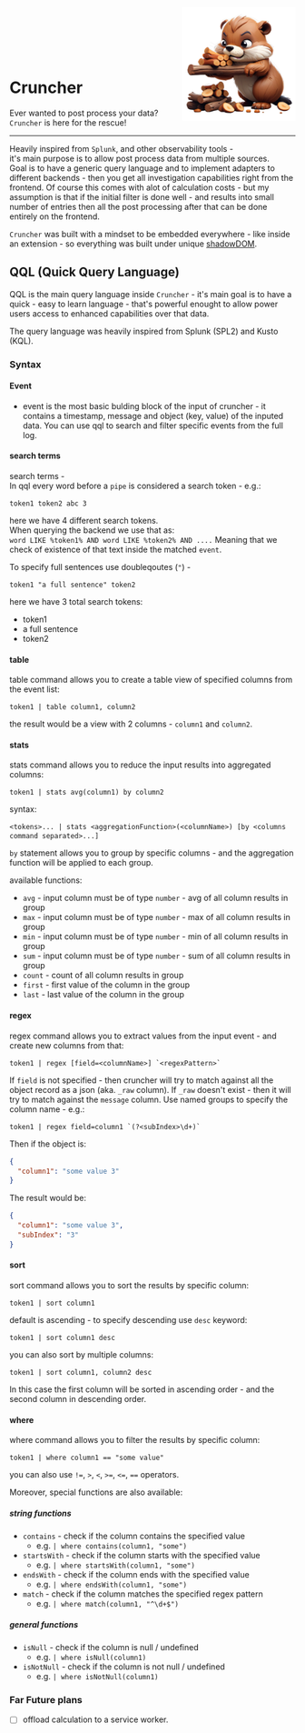 <img src="./docs/cruncher_logo.png" width=200 align="right" />
<br/>
<br/>
<br/>
<br/>
<br/>

# Cruncher

Ever wanted to post process your data?  
`Cruncher` is here for the rescue!

---

Heavily inspired from `Splunk`, and other observability tools -  
it's main purpose is to allow post process data from multiple sources.  
Goal is to have a generic query language and to implement adapters to different backends - then you get all investigation capabilities right from the frontend.
Of course this comes with alot of calculation costs - but my assumption is that if the initial filter is done well - and results into small number of entries then all the post processing after that can be done entirely on the frontend.  

`Cruncher` was built with a mindset to be embedded everywhere - like inside an extension - so everything was built under unique [shadowDOM](https://developer.mozilla.org/en-US/docs/Web/API/Web_components/Using_shadow_DOM).  


## QQL (Quick Query Language)
QQL is the main query language inside `Cruncher` - it's main goal is to have a quick - easy to learn language - that's powerful enought to allow power users access to enhanced capabilities over that data.  

The query language was heavily inspired from Splunk (SPL2) and Kusto (KQL).  

### Syntax

#### Event
- event is the most basic bulding block of the input of cruncher - it contains a timestamp, message and object (key, value) of the inputed data.
You can use qql to search and filter specific events from the full log.

#### search terms
search terms -  
In qql every word before a `pipe` is considered a search token - e.g.:
```qql
token1 token2 abc 3
```
here we have 4 different search tokens.  
When querying the backend we use that as:  
`word LIKE %token1% AND word LIKE %token2% AND ....`
Meaning that we check of existence of that text inside the matched `event`.

To specify full sentences use doubleqoutes (`"`) -  
```
token1 "a full sentence" token2
```
here we have 3 total search tokens:
- token1
- a full sentence
- token2

#### table
table command allows you to create a table view of specified columns from the event list:
```
token1 | table column1, column2
```
the result would be a view with 2 columns - `column1` and `column2`.

#### stats
stats command allows you to reduce the input results into aggregated columns:
```
token1 | stats avg(column1) by column2
```

syntax:
```
<tokens>... | stats <aggregationFunction>(<columnName>) [by <columns command separated>...]
```

`by` statement allows you to group by specific columns - and the aggregation function will be applied to each group.

available functions:
- `avg` - input column must be of type `number` - avg of all column results in group
- `max` - input column must be of type `number` - max of all column results in group
- `min` - input column must be of type `number` - min of all column results in group
- `sum` - input column must be of type `number` - sum of all column results in group
- `count` - count of all column results in group
- `first` - first value of the column in the group
- `last` - last value of the column in the group


#### regex

regex command allows you to extract values from the input event - and create new columns from that:
```
token1 | regex [field=<columnName>] `<regexPattern>`
```
If `field` is not specified - then cruncher will try to match against all the object record as a json (aka. `_raw` column).
If `_raw` doesn't exist - then it will try to match against the `message` column.
Use named groups to specify the column name - e.g.:
```
token1 | regex field=column1 `(?<subIndex>\d+)`
```

Then if the object is:
```json
{
  "column1": "some value 3"
}
```

The result would be:
```json
{
  "column1": "some value 3",
  "subIndex": "3"
}
```

#### sort

sort command allows you to sort the results by specific column:
```
token1 | sort column1
```

default is ascending - to specify descending use `desc` keyword:
```
token1 | sort column1 desc
```

you can also sort by multiple columns:
```
token1 | sort column1, column2 desc
```
In this case the first column will be sorted in ascending order - and the second column in descending order.

#### where

where command allows you to filter the results by specific column:
```
token1 | where column1 == "some value"
```

you can also use `!=`, `>`, `<`, `>=`, `<=`, `==` operators.

Moreover, special functions are also available:
##### string functions
- `contains` - check if the column contains the specified value
  - e.g. `| where contains(column1, "some")`
- `startsWith` - check if the column starts with the specified value
  - e.g. `| where startsWith(column1, "some")`
- `endsWith` - check if the column ends with the specified value
  - e.g. `| where endsWith(column1, "some")`
- `match` - check if the column matches the specified regex pattern
  - e.g. `| where match(column1, "^\d+$")`

##### general functions
- `isNull` - check if the column is null / undefined
  - e.g. `| where isNull(column1)`
- `isNotNull` - check if the column is not null / undefined
  - e.g. `| where isNotNull(column1)`


### Far Future plans
- [ ] offload calculation to a service worker.
